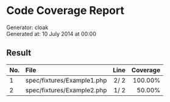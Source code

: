 # Code Coverage Report

Generator: cloak  
Generated at: 10 July 2014 at 00:00  

## Result

| No. | File | Line | Coverage |
|:--|:--|--:|--:|
|1|spec/fixtures/Example1.php| 2/ 2|100.00%|
|2|spec/fixtures/Example2.php| 1/ 2| 50.00%|
